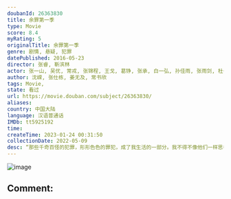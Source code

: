 ```yaml
---
doubanId: 26363830
title: 余罪第一季
type: Movie
score: 8.4
myRating: 5
originalTitle: 余罪第一季
genre: 剧情, 悬疑, 犯罪
datePublished: 2016-05-23
director: 张睿, 靳滨林
actor: 张一山, 吴优, 常戎, 张锦程, 王戈, 葛铮, 张承, 白一弘, 孙佳雨, 张雨剑, 杜子名, 于笑, 李又麟, 徐冬冬, 虞朗, 赵雷棋, 樊昱君, 博超, 丁玲, 陈伟, 李应七, 罗宇楠, 门东毅, 马小媛, 宁小花, 李凯诗, 蒲萄, 王迪
author: 沈嵘, 张仕栋, 姜无及, 常书欣
tags: Movie, 
state: 看过
url: https://movie.douban.com/subject/26363830/
aliases: 
country: 中国大陆
language: 汉语普通话
IMDb: tt5925192
time: 
createTime: 2023-01-24 00:31:50
collectionDate: 2022-05-09
desc: “那些千奇百怪的犯罪，形形色色的罪犯，成了我生活的一部分。我不得不像他们一样思考，不得不像他们一样行事，因为我无时无刻都在绞尽脑汁地想着，如何抓住他们……”警校学生余罪从一场特殊的选拔开始，进入了生...
---
```


![image](p2359172677.jpg)

Comment: 
---

